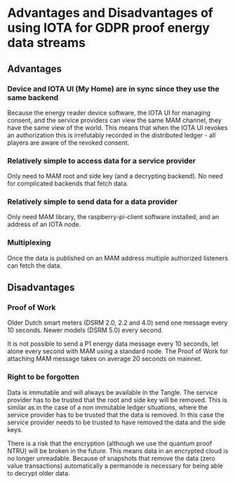 # Advantages and Disadvantages of using IOTA for GDPR proof energy data streams

## Advantages

### Device and IOTA UI (My Home) are in sync since they use the same backend
Because the energy reader device software, the IOTA UI for managing consent, and the service providers can view the same MAM channel, they have the same view of the world. This means that when the IOTA UI revokes an authorization this is irrefutably recorded in the distributed ledger - all players are aware of the revoked consent.

### Relatively simple to access data for a service provider
Only need to MAM root and side key (and a decrypting backend). No need for complicated backends that fetch data.

### Relatively simple to send data for a data provider
Only need MAM library, the raspberry-pi-client software installed, and an address of an IOTA node.

### Multiplexing
Once the data is published on an MAM address multiple authorized listeners can fetch the data.

## Disadvantages

### Proof of Work
Older Dutch smart meters (DSRM 2.0, 2.2 and 4.0) send one message every 10 seconds. Newer models (DSRM 5.0) every second.

It is not possible to send a P1 energy data message every 10 seconds, let alone every second with MAM using a standard node. The Proof of Work for attaching MAM message takes on average 20 seconds on mainnet.

### Right to be forgotten
Data is immutable and will always be available in the Tangle. The service provider has to be trusted that the root and side key will be removed. This is similar as in the case of a non immutable ledger situations, where the service provider has to be trusted that the data is removed. In this case the service provider needs to be trusted to have removed the data and the side keys.

There is a risk that the encryption (although we use the quantum proof NTRU) will be broken in the future. This means data in an encrypted cloud is no longer unreadable. Because of snapshots that remove the data (zero value transactions) automatically a permanode is necessary for being able to decrypt older data.
